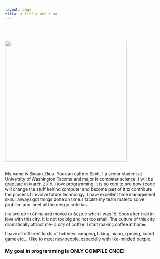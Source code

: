 ```yaml
---
layout: page
title: A little about me
---
```


 <br><br>         
<img src="http://memesvault.com/wp-content/uploads/Meme-Faces-Challenge-Accepted-08.png" style="width: 400px">
<br><br>
<p>
My name is Siyuan Zhou. You can call me Scott. I a senior student at University of Washington Tacoma and major in computer science. I will be graduate in March 2016.
I love programming, it is so cool to see how I code will change the stuff behind computer and become part of it to contribute the process to evolve future technology.
I have excellent time management skill. I always got things done on time. I facilite my team mate to solve problem and meet all the design criterias.
</p>

<p>
I raised up in China and moved to Seattle when I was 18. Soon after I fail in love with this city. It is not too big and not too small.
The culture of this city dramatically attract me- a city of coffee. I start making coffee at home.
</p>

<p>
I have all different kinds of hobbies: camping, hiking, piano, gaming, board game etc... I like to meet new people, especially with like-minded people.
</p>

<h3>My goal in programming is ONLY COMPILE ONCE!</h3>
